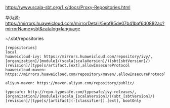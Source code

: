 https://www.scala-sbt.org/1.x/docs/Proxy-Repositories.html

华为源: https://mirrors.huaweicloud.com/mirrorDetail/5ebf85de07b41baf6d0882ac?mirrorName=sbt&catalog=language

~/.sbt/repositories
```
[repositories]
local
huaweicloud-ivy: https://mirrors.huaweicloud.com/repository/ivy/, [organization]/[module]/(scala[scalaVersion]/)(sbt[sbtVersion]/)[revision]/[type]s/artifact.[ext],allowInsecureProtocol
huaweicloud-maven: https://mirrors.huaweicloud.com/repository/maven/,allowInsecureProtocol

aliyun-maven: https://maven.aliyun.com/repository/public/

typesafe: http://repo.typesafe.com/typesafe/ivy-releases/, [organization]/[module]/(scala_[scalaVersion]/)(sbt_[sbtVersion]/)[revision]/[type]s/[artifact](-[classifier]).[ext], bootOnly
```